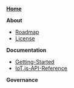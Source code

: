 **[Home](Home)**

**About**
- [Roadmap](Roadmap)
- [License](License)

**Documentation**
- [Getting-Started](How-to-Build)
- [IoT.js-API-Reference](API-Reference)

**Governance**
